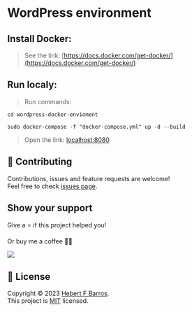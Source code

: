 # WordPress environment

## Install Docker:

> See the link:
[https://docs.docker.com/get-docker/](https://docs.docker.com/get-docker/)

## Run localy:

> Run commands:

```
cd wordpress-docker-envioment
```

```
sudo docker-compose -f "docker-compose.yml" up -d --build
```

> Open the link:
[localhost:8080](http://localhost:8080)

## 🤝 Contributing

Contributions, issues and feature requests are welcome!<br />Feel free to check [issues page](issues).

## Show your support

Give a ⭐️ if this project helped you!

Or buy me a coffee 🙌🏾

<a href="https://www.buymeacoffee.com/hebertcisco">
    <img src="https://img.buymeacoffee.com/button-api/?text=Buy me a coffee&emoji=&slug=hebertcisco&button_colour=FFDD00&font_colour=000000&font_family=Inter&outline_colour=000000&coffee_colour=ffffff" />
</a>

## 📝 License

Copyright © 2023 [Hebert F Barros](https://github.com/hebertcisco).<br />
This project is [MIT](LICENSE) licensed.
